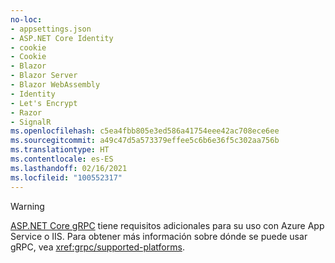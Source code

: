 ```yaml
---
no-loc:
- appsettings.json
- ASP.NET Core Identity
- cookie
- Cookie
- Blazor
- Blazor Server
- Blazor WebAssembly
- Identity
- Let's Encrypt
- Razor
- SignalR
ms.openlocfilehash: c5ea4fbb805e3ed586a41754eee42ac708ece6ee
ms.sourcegitcommit: a49c47d5a573379effee5c6b6e36f5c302aa756b
ms.translationtype: HT
ms.contentlocale: es-ES
ms.lasthandoff: 02/16/2021
ms.locfileid: "100552317"
---
```

> [!WARNING]
> [ASP.NET Core gRPC](xref:grpc/index) tiene requisitos adicionales para su uso con Azure App Service o IIS. Para obtener más información sobre dónde se puede usar gRPC, vea <xref:grpc/supported-platforms>.

